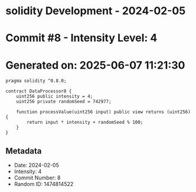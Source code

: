 ﻿# solidity Development - 2024-02-05
# Commit #8 - Intensity Level: 4
# Generated on: 2025-06-07 11:21:30
```solidity
pragma solidity ^0.8.0;

contract DataProcessor8 {
    uint256 public intensity = 4;
    uint256 private randomSeed = 742977;

    function processValue(uint256 input) public view returns (uint256) {
        return input * intensity + randomSeed % 100;
    }
}
```
## Metadata
- Date: 2024-02-05
- Intensity: 4
- Commit Number: 8
- Random ID: 1474814522
